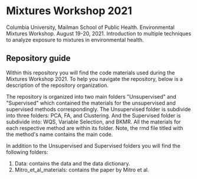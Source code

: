 # Mixtures Workshop 2021
Columbia University, Mailman School of Public Health. Environmental Mixtures Workshop. August 19-20, 2021. Introduction to multiple techniques to analyze exposure to mixtures in environmental health.

## Repository guide
Within this repository you will find the code materials used during the Mixtures Workshop 2021. To help you navigate the repository, below is a description of the repository organization.

The repository is organized into two main folders "Unsupervised" and "Supervised" which contained the materials for the unsupervised and supervised methods correspondingly. The Unsupervised folder is subdivide into three folders: PCA, FA, and Clustering. And the Supervised folder is subdivide into: WQS, Variable Selection, and BKMR. All the materials for each respective method are within its folder. Note, the rmd file titled with the method's name contains the main code.  

In addition to the Unsupervised and Supervised folders you will find the following folders: 

1) Data: contains the data and the data dictionary.
2) Mitro_et_al_materials: contains the paper by Mitro et al.
